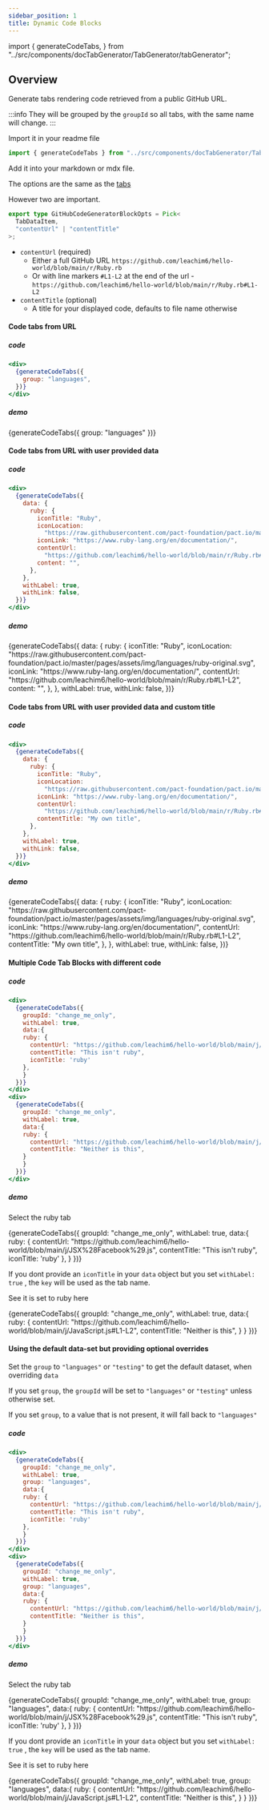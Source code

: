 ```yaml
---
sidebar_position: 1
title: Dynamic Code Blocks
---
```


import {
generateCodeTabs,
} from "../src/components/docTabGenerator/TabGenerator/tabGenerator";

## Overview

Generate tabs rendering code retrieved from a public GitHub URL.

:::info
They will be grouped by the `groupId` so all tabs, with the same name will change.
:::

Import it in your readme file

```typescript
import { generateCodeTabs } from "../src/components/docTabGenerator/TabGenerator/tabGenerator";
```

Add it into your markdown or mdx file.

The options are the same as the [tabs](/docs/tabs)

However two are important.

```typescript
export type GitHubCodeGeneratorBlockOpts = Pick<
  TabDataItem,
  "contentUrl" | "contentTitle"
>;
```

- `contentUrl` (required)
  - Either a full GitHub URL `https://github.com/leachim6/hello-world/blob/main/r/Ruby.rb`
  - Or with line markers `#L1-L2` at the end of the url - `https://github.com/leachim6/hello-world/blob/main/r/Ruby.rb#L1-L2`
- `contentTitle` (optional)
  - A title for your displayed code, defaults to file name otherwise

#### Code tabs from URL

##### code

```jsx
<div>
  {generateCodeTabs({
    group: "languages",
  })}
</div>
```

##### demo

<div>
  {generateCodeTabs({
    group: "languages"
  })}
</div>

#### Code tabs from URL with user provided data

##### code

```jsx
<div>
  {generateCodeTabs({
    data: {
      ruby: {
        iconTitle: "Ruby",
        iconLocation:
          "https://raw.githubusercontent.com/pact-foundation/pact.io/master/pages/assets/img/languages/ruby-original.svg",
        iconLink: "https://www.ruby-lang.org/en/documentation/",
        contentUrl:
          "https://github.com/leachim6/hello-world/blob/main/r/Ruby.rb#L1-L2",
        content: "",
      },
    },
    withLabel: true,
    withLink: false,
  })}
</div>
```

##### demo

<div>
  {generateCodeTabs({
    data: {
    ruby: {
      iconTitle: "Ruby",
      iconLocation:
        "https://raw.githubusercontent.com/pact-foundation/pact.io/master/pages/assets/img/languages/ruby-original.svg",
      iconLink: "https://www.ruby-lang.org/en/documentation/",
      contentUrl: "https://github.com/leachim6/hello-world/blob/main/r/Ruby.rb#L1-L2",
      content: "",
    },
    },
    withLabel: true,
    withLink: false,
})}
</div>

#### Code tabs from URL with user provided data and custom title

##### code

```jsx
<div>
  {generateCodeTabs({
    data: {
      ruby: {
        iconTitle: "Ruby",
        iconLocation:
          "https://raw.githubusercontent.com/pact-foundation/pact.io/master/pages/assets/img/languages/ruby-original.svg",
        iconLink: "https://www.ruby-lang.org/en/documentation/",
        contentUrl:
          "https://github.com/leachim6/hello-world/blob/main/r/Ruby.rb#L1-L2",
        contentTitle: "My own title",
      },
    },
    withLabel: true,
    withLink: false,
  })}
</div>
```

##### demo

<div>
  {generateCodeTabs({
    data: {
    ruby: {
      iconTitle: "Ruby",
      iconLocation:
        "https://raw.githubusercontent.com/pact-foundation/pact.io/master/pages/assets/img/languages/ruby-original.svg",
      iconLink: "https://www.ruby-lang.org/en/documentation/",
      contentUrl: "https://github.com/leachim6/hello-world/blob/main/r/Ruby.rb#L1-L2",
      contentTitle: "My own title",
    },
    },
    withLabel: true,
    withLink: false,
})}
</div>

#### Multiple Code Tab Blocks with different code

##### code

```jsx
<div>
  {generateCodeTabs({
    groupId: "change_me_only",
    withLabel: true,
    data:{
    ruby: {
      contentUrl: "https://github.com/leachim6/hello-world/blob/main/j/JSX%28Facebook%29.js",
      contentTitle: "This isn't ruby",
      iconTitle: 'ruby'
    },
    }
  })}
</div>
<div>
  {generateCodeTabs({
    groupId: "change_me_only",
    withLabel: true,
    data:{
    ruby: {
      contentUrl: "https://github.com/leachim6/hello-world/blob/main/j/JavaScript.js#L1-L2",
      contentTitle: "Neither is this",
    }
    }
  })}
</div>
```

##### demo

Select the ruby tab

<div>
  {generateCodeTabs({
    groupId: "change_me_only",
    withLabel: true,
    data:{
    ruby: {
      contentUrl: "https://github.com/leachim6/hello-world/blob/main/j/JSX%28Facebook%29.js",
      contentTitle: "This isn't ruby",
      iconTitle: 'ruby'
    },
    }
  })}
</div>

If you dont provide an `iconTitle` in your `data` object but you set `withLabel: true` , the `key` will be used as the tab name.

See it is set to ruby here

<div>
  {generateCodeTabs({
    groupId: "change_me_only",
    withLabel: true,
    data:{
    ruby: {
      contentUrl: "https://github.com/leachim6/hello-world/blob/main/j/JavaScript.js#L1-L2",
      contentTitle: "Neither is this",
    }
    }
  })}
</div>

#### Using the default data-set but providing optional overrides

Set the `group` to `"languages"` or `"testing"` to get the default dataset, when overriding `data`

If you set `group`, the `groupId` will be set to `"languages"` or `"testing"` unless otherwise set.

If you set `group`, to a value that is not present, it will fall back to `"languages"`

##### code

```jsx
<div>
  {generateCodeTabs({
    groupId: "change_me_only",
    withLabel: true,
    group: "languages",
    data:{
    ruby: {
      contentUrl: "https://github.com/leachim6/hello-world/blob/main/j/JSX%28Facebook%29.js",
      contentTitle: "This isn't ruby",
      iconTitle: 'ruby'
    },
    }
  })}
</div>
<div>
  {generateCodeTabs({
    groupId: "change_me_only",
    withLabel: true,
    group: "languages",
    data:{
    ruby: {
      contentUrl: "https://github.com/leachim6/hello-world/blob/main/j/JavaScript.js#L1-L2",
      contentTitle: "Neither is this",
    }
    }
  })}
</div>

```

##### demo

Select the ruby tab

<div>
  {generateCodeTabs({
    groupId: "change_me_only",
    withLabel: true,
    group: "languages",
    data:{
    ruby: {
      contentUrl: "https://github.com/leachim6/hello-world/blob/main/j/JSX%28Facebook%29.js",
      contentTitle: "This isn't ruby",
      iconTitle: 'ruby'
    },
    }
  })}
</div>

If you dont provide an `iconTitle` in your `data` object but you set `withLabel: true` , the `key` will be used as the tab name.

See it is set to ruby here

<div>
  {generateCodeTabs({
    groupId: "change_me_only",
    withLabel: true,
    group: "languages",
    data:{
    ruby: {
      contentUrl: "https://github.com/leachim6/hello-world/blob/main/j/JavaScript.js#L1-L2",
      contentTitle: "Neither is this",
    }
    }
  })}
</div>
